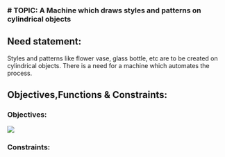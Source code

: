 ### # TOPIC:  A Machine which draws styles and patterns on cylindrical objects
## Need statement:
Styles and patterns like flower vase, glass bottle, etc are to be created on cylindrical objects. There is a need for a machine which automates the process.
## Objectives,Functions & Constraints:
### Objectives:
![](https://user-images.githubusercontent.com/42512399/49540766-e4426580-f8f6-11e8-85bb-f6320479b3af.JPG)
### Constraints:
